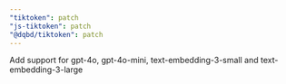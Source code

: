 ```yaml
---
"tiktoken": patch
"js-tiktoken": patch
"@dqbd/tiktoken": patch
---
```


Add support for gpt-4o, gpt-4o-mini, text-embedding-3-small and text-embedding-3-large

